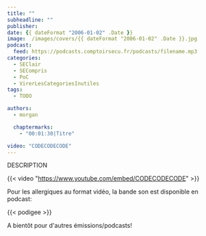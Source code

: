 ```yaml
---
title: ""
subheadline: ""
publisher:
date: {{ dateFormat "2006-01-02" .Date }}
image:  /images/covers/{{ dateFormat "2006-01-02" .Date }}.jpg
podcast:
  feed: https://podcasts.comptoirsecu.fr/podcasts/filename.mp3
categories:
  - SEClair
  - SECompris
  - PoC
  - VirerLesCategoriesInutiles
tags:
  - TODO

authors:
  - morgan

  chaptermarks:
    - "00:01:30|Titre"

video: "CODECODECODE"
---
```


DESCRIPTION

{{< video "https://www.youtube.com/embed/CODECODECODE" >}}

Pour les allergiques au format vidéo, la bande son est disponible en podcast:

{{< podigee >}}

A bientôt pour d'autres émissions/podcasts!
